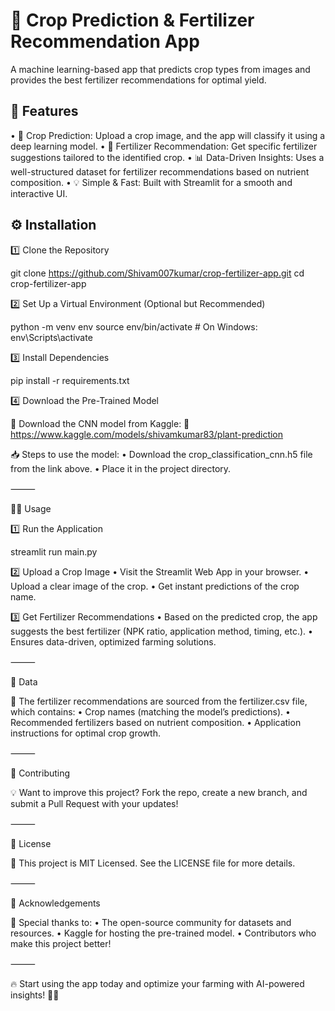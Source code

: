 <h1>🌾 Crop Prediction & Fertilizer Recommendation App</h1>

A machine learning-based app that predicts crop types from images and provides the best fertilizer recommendations for optimal yield.

<h2>🚀 Features</h2>
	•	🌱 Crop Prediction: Upload a crop image, and the app will classify it using a deep learning model.
	•	🧪 Fertilizer Recommendation: Get specific fertilizer suggestions tailored to the identified crop.
	•	📊 Data-Driven Insights: Uses a well-structured dataset for fertilizer recommendations based on nutrient composition.
	•	💡 Simple & Fast: Built with Streamlit for a smooth and interactive UI.


<h2>⚙️ Installation</h2>

1️⃣ Clone the Repository

git clone https://github.com/Shivam007kumar/crop-fertilizer-app.git
cd crop-fertilizer-app

2️⃣ Set Up a Virtual Environment (Optional but Recommended)

python -m venv env
source env/bin/activate  # On Windows: env\Scripts\activate

3️⃣ Install Dependencies

pip install -r requirements.txt

4️⃣ Download the Pre-Trained Model

📌 Download the CNN model from Kaggle:
🔗 https://www.kaggle.com/models/shivamkumar83/plant-prediction

📥 Steps to use the model:
	•	Download the crop_classification_cnn.h5 file from the link above.
	•	Place it in the project directory.

⸻

🏃‍♂️ Usage

1️⃣ Run the Application

streamlit run main.py

2️⃣ Upload a Crop Image
	•	Visit the Streamlit Web App in your browser.
	•	Upload a clear image of the crop.
	•	Get instant predictions of the crop name.

3️⃣ Get Fertilizer Recommendations
	•	Based on the predicted crop, the app suggests the best fertilizer (NPK ratio, application method, timing, etc.).
	•	Ensures data-driven, optimized farming solutions.

⸻

📂 Data

📌 The fertilizer recommendations are sourced from the fertilizer.csv file, which contains:
	•	Crop names (matching the model’s predictions).
	•	Recommended fertilizers based on nutrient composition.
	•	Application instructions for optimal crop growth.

⸻

🤝 Contributing

💡 Want to improve this project? Fork the repo, create a new branch, and submit a Pull Request with your updates!

⸻

📜 License

🔖 This project is MIT Licensed. See the LICENSE file for more details.

⸻

🙌 Acknowledgements

🚀 Special thanks to:
	•	The open-source community for datasets and resources.
	•	Kaggle for hosting the pre-trained model.
	•	Contributors who make this project better!

⸻

🔥 Start using the app today and optimize your farming with AI-powered insights! 🚀🌱
